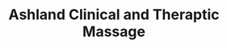 ---
title: "Ashland Clinical and Theraptic Massage"
url: /ashland/ashland-clinical-and-theraptic-massage/
shop: Massage
---